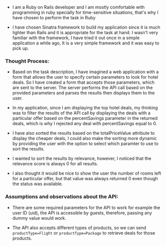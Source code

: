 - I am a Ruby on Rails developer and I am mostly comfortable with programming in ruby specially for time-sensitive situations, that's why I have chosen to perform the task in Ruby

- I have chosen Sinatra framework to build my application since it is much lighter than Rails and it is appropriate for the task at hand. I wasn't very familiar with the framework, I have tried it out once in a simple application a while ago, It is a very simple framework and it was easy to pick up.

### Thought Process:
- Based on the task description, I have imagined a web application with a form that allows the user to specify certain parameters to look for hotel deals. So I have created a form that accepts those parameters, which are sent to the server. The server performs the API call based on the provided parameters and parses the results then displays them to the user.

- In my application, since I am displaying the top hotel deals, my thinking was to filter the results of the API call by displaying the deals with a particular offer based on the percentSavings parameter in the returned deals, which is why I rejected any deal with percentSavings equal to 0.

- I have also sorted the results based on the totalPriceValue attribute to display the cheaper deals, I could also make the sorting more dynamic by providing the user with the option to select which paramter to use to sort the results.

- I wanted to sort the results by relevance, however, I noticed that the relevance score is always 0 for all results.

- I also thought it would be nice to show the user the number of rooms left for a particular offer, but that value was always returned 0 even though the status was available.


### Assumptions and observations about the API:
- There are some required parameters for the API to work for example the user ID (uid), the API is accessible by guests, therefore, passing any dummy value would work.

- The API also accepts different types of products, so we can send `productType=Flight` or `productType=Package` to retrieve deals for those products.
